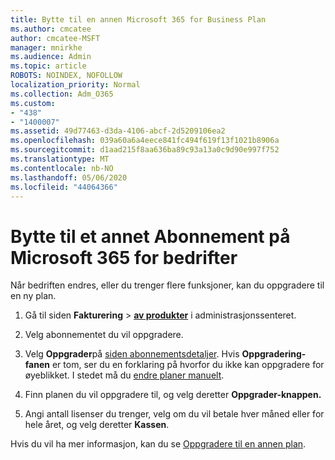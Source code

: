 ```yaml
---
title: Bytte til en annen Microsoft 365 for Business Plan
ms.author: cmcatee
author: cmcatee-MSFT
manager: mnirkhe
ms.audience: Admin
ms.topic: article
ROBOTS: NOINDEX, NOFOLLOW
localization_priority: Normal
ms.collection: Adm_O365
ms.custom:
- "438"
- "1400007"
ms.assetid: 49d77463-d3da-4106-abcf-2d5209106ea2
ms.openlocfilehash: 039a60a6a4eece841fc494f619f13f1021b8906a
ms.sourcegitcommit: d1aad215f8aa636ba89c93a13a0c9d90e997f752
ms.translationtype: MT
ms.contentlocale: nb-NO
ms.lasthandoff: 05/06/2020
ms.locfileid: "44064366"
---
```

# <a name="switch-to-a-different-microsoft-365-for-business-subscription"></a>Bytte til et annet Abonnement på Microsoft 365 for bedrifter

Når bedriften endres, eller du trenger flere funksjoner, kan du oppgradere til en ny plan.
  
1. Gå til siden **Fakturering** \> **[av produkter](https://go.microsoft.com/fwlink/p/?linkid=842054)** i administrasjonssenteret.

2. Velg abonnementet du vil oppgradere.

3. Velg **Oppgrader**på [siden abonnementsdetaljer](https://admin.microsoft.com/AdminPortal/Home#/subscriptions/webdirect%252F0dbaa202-d590-4529-98c2-a5e2ebaac702).  Hvis **Oppgradering-fanen** er tom, ser du en forklaring på hvorfor du ikke kan oppgradere for øyeblikket. I stedet må du [endre planer manuelt](https://docs.microsoft.com/microsoft-365/commerce/subscriptions/change-plans-manually?view=o365-worldwide).

4. Finn planen du vil oppgradere til, og velg deretter **Oppgrader-knappen.**

5. Angi antall lisenser du trenger, velg om du vil betale hver måned eller for hele året, og velg deretter **Kassen**.

Hvis du vil ha mer informasjon, kan du se [Oppgradere til en annen plan](https://docs.microsoft.com/office365/admin/subscriptions-and-billing/upgrade-to-different-plan).
